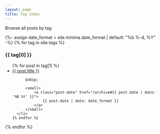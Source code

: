 ```yaml
---
layout: page
title: Tag index
---
```


Browse all posts by tag

{%- assign date_format = site.minima.date_format | default: "%b %-d, %Y" -%}
{% for tag in site.tags %}

  <h3 id="{{ tag[0] }}" class="post-tag post-tag-title">{{ tag[0] }}</h3>  
  <ul>
    {% for post in tag[1] %}
      <li>
          <a href="{{ post.url }}">{{ post.title }}</a>
          
          &nbsp;

          <small>
              <a class="post-date" href="/archive#{{ post.date | date: '%B %Y' }}">
                  {{ post.date | date: date_format }}
              </a>  
          </small>
      </li>
    {% endfor %}
  </ul>
{% endfor %}

